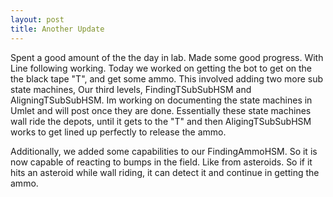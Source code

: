 ```yaml
---
layout: post
title: Another Update
---
```


<p>
Spent a good amount of the the day in lab. Made some good progress. With Line following working. Today we worked on getting the bot to get on the the black tape "T", and get some ammo. This involved adding two more sub state machines, Our third levels, FindingTSubSubHSM and AligningTSubSubHSM. Im working on documenting the state machines in Umlet and will post once they are done. Essentially these state machines wall ride the depots, until it gets to the "T" and then AligingTSubSubHSM works to get lined up perfectly to release the ammo.

Additionally, we added some capabilities to our FindingAmmoHSM. So it is now capable of reacting to bumps in the field. Like from asteroids. So if it hits an asteroid while wall riding, it can detect it and continue in getting the ammo.

</p>